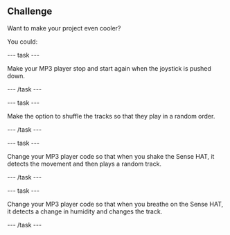 ## Challenge

Want to make your project even cooler?

You could:

--- task ---

Make your MP3 player stop and start again when the joystick is pushed down.

--- /task ---

--- task ---

Make the option to shuffle the tracks so that they play in a random order.

--- /task ---
  
--- task ---

Change your MP3 player code so that when you shake the Sense HAT, it detects the movement and then plays a random track.

--- /task ---

--- task ---

Change your MP3 player code so that when you breathe on the Sense HAT, it detects a change in humidity and changes the track.

--- /task ---  